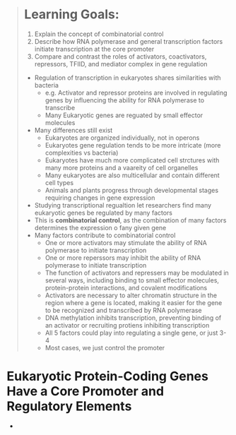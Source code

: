 > # Learning Goals:
> 1. Explain the concept of combinatorial control
> 2. Describe how RNA polymerase and general transcription factors initiate transcription at the core promoter
> 3. Compare and contrast the roles of activators, coactivators, repressors, TFIID, and mediator complex in gene regulation
>
> - Regulation of transcription in eukaryotes shares similarities with bacteria
>   - e.g. Activator and repressor proteins are involved in regulating genes by influencing the ability for RNA polymerase to transcribe
>   - Many Eukaryotic genes are reguated by small effector molecules
> - Many differences still exist
>   - Eukaryotes are organized individually, not in operons
>   - Eukaryotes gene regulation tends to be more intricate (more complexities vs bacteria)
>   - Eukaryotes have much more complicated cell strctures with many more proteins and a vaareity of cell organelles
>   - Many eukaryotes are also multicellular and contain different cell types
>   - Animals and plants progress through developmental stages requiring changes in gene expression
> - Studying transcriptional regualtion let researchers find many eukaryotic genes be regulated by many factors
> - This is **combinatorial control**, as the combination of many factors determines the expression o fany given gene
> - Many factors contribute to combinatorial control
>   - One or more activators may stimulate the ability of RNA polymerase to initiate transcription
>   - One or more reperssors may inhibit the ability of RNA polymerase to initiate transcription
>   - The function of activators and repressers may be modulated in several ways, including binding to small effector molecules, protein-protein interactions, and covalent modifications
>   - Activators are necessary to alter chromatin structure in the region where a gene is located, making it easier for the gene to be recognized and transcribed by RNA polymerase
>   - DNA methylation inhibits transcription, preventing binding of an activator or recruiting protiens inhibiting transcription
>   - All 5 factors could play into regulating a single gene, or just 3-4
>   - Most cases, we just control the promoter


# Eukaryotic Protein-Coding Genes Have a Core Promoter and Regulatory Elements
- 
